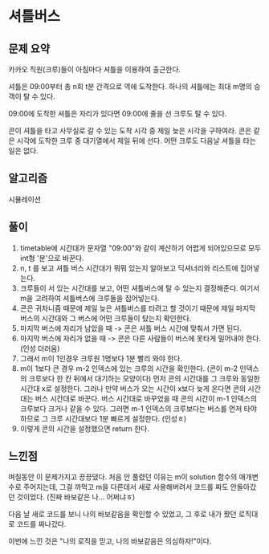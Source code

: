# 셔틀버스

## 문제 요약

카카오 직원(크루)들이 아침마다 셔틀을 이용하여 출근한다.

셔틀은 09:00부터 총 n회 t분 간격으로 역에 도착한다. 하나의 셔틀에는 최대 m명의 승객이 탈 수 있다.

09:00에 도착한 셔틀은 자리가 있다면 09:00에 줄을 선 크루도 탈 수 있다.

콘이 셔틀을 타고 사무실로 갈 수 있는 도착 시각 중 제일 늦은 시각을 구하여라. 콘은 같은 시각에 도착한 크루 중 대기열에서 제일 뒤에 선다. 어떤 크루도 다음날 셔틀을 타는 일은 없다.

## 알고리즘

시뮬레이션

## 풀이

1. timetable에 시간대가 문자열 "09:00"와 같이 계산하기 어렵게 되어있으므로 모두 int형 '분'으로 바꾼다.
2. n, t 를 보고 셔틀 버스 시간대가 뭐뭐 있는지 알아보고 딕셔너리와 리스트에 집어넣는다.
3. 크루들이 서 있는 시간대를 보고, 어떤 셔틀버스에 탈 수 있는지 결정해준다. 여기서 m을 고려하여 셔틀버스에 크루들을 집어넣는다.
4. 콘은 귀차니즘 때문에 제일 늦은 셔틀버스를 타려고 할 것이기 때문에 제일 마지막 버스의 시간대와 그 버스에 어떤 크루들이 탔는지 확인한다.
5. 마지막 버스에 자리가 남았을 때 -> 콘은 셔틀 버스 시간에 맞춰서 가면 된다.
6. 마지막 버스에 자리가 없을 때 -> 콘은 다른 사람들이 버스에 못타게 밀어내야 한다. (인성 더러움) 
7. 그래서 m이 1인경우 크루원 1명보다 1분 빨리 와야 한다. 
8. m이 1보다 큰 경우 m-2 인덱스에 있는 크루의 시간을 확인한다. (콘이 m-2 인덱스의 크루보다 한 칸 뒤에서 대기하는 모양이다) 먼저 콘의 시간대를 그 크루와 동일한 시간대  x로 설정한다. 그러나 만약 버스가 오는 시간이 x보다 늦게 온다면 콘의 시간대는 버스 시간대로 바꾼다. 버스 시간대로 바꾸었을 때 콘의 시간이 m-1 인덱스의 크루보다 크거나 같을 수 있다. 그러면 m-1 인덱스의 크루보다는 버스를 먼저 타야하므로 그 크루 시간대보다 1분 빠르게 설정한다. (인성ㅎ)
9. 이렇게 콘의 시간을 설정했으면 return 한다.

## 느낀점

며칠동안 이 문제가지고 끙끙댔다. 처음 안 풀렸던 이유는 m이 solution 함수의 매개변수로 주어지는데, 그걸 까먹고 m을 다른데서 새로 사용해버려서 코드를 짜도 안돌아갔던 것이었다. (진짜 바보같은 나... 어쩌냐ㅎ)

다음 날 새로 코드를 보니 나의 바보같음을 확인할 수 있었고, 그 후로 내가 짰던 로직대로 코드를 짜나갔다. 

이번에 느낀 것은 "나의 로직을 믿고, 나의 바보같음은 의심하자!"이다.

